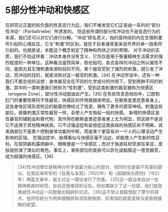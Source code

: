 ﻿# 5部分性冲动和快感区
在研究过正面的和负面的性变态行为后，我们不难发现它们正是由一系列的“部分性冲动”（Partialtriebe）所诱发的。
但这些所谓的部分性冲动也不是变态行为的本源，我们还可以对它们进行分解。“冲动”顾名思义，指的是持续的内在生理刺激所引起的心理反应，它与“刺激”的区别，就在于后者通常是来自外界的单一因素所引起的。也就是说，本能这个概念划定了精神和肉体之间的界限。
对于冲动的实质，我们不妨这样看：冲动本身并没有含义，它仅仅是用于衡量精神生活需求的强烈程度的一种单位。这种看法虽然简单，倒也贴切。各式各样的冲动之所以属性不同，是因为其生理刺激来源和目的不同。某个器官受到了强烈的刺激，就引发了冲动，而冲动的目的，就是消除对这一器官的刺激。[34]
在冲动学说中，还有一种我们不能忽视的设想：身体器官会在不同的化学成分的作用下，受到两种不同的刺激。其中的一类刺激我们统称为“性刺激”，受到这类刺激的器官被称为快感区（erogene Zone），部分性冲动就由此产生。[35]
在有些性变态倾向中，口腔和肛门的重要性等同于性器官，快感区的作用就越发明显。在歇斯底里症患者身上，这些身体区域及其附近的黏膜仿佛经过了改造，拥有了更多的感官神经。刺激这些部位，就像刺激正常性器官一样，会使人产生勃起一般的快感。
新增的快感区是性器官的辅助品和替代物，其作用在歇斯底里症患者身上尤为明显，但这绝不是说它不适用于其他精神疾病。只不过强迫症和妄想症这类疾病的快感区尚不明晰，其发病部位不是某个控制身体功能的中枢，而是某个更容易对一个人的心理活动产生影响的区域。
在强迫症中，脉搏看似与快感区毫不沾边，却能使人产生新的性目标。在窥阴癖和露阴癖中，眼睛便是一个快感区；而对于施虐狂和受虐狂来说，皮肤就扮演了类似的角色。事实上，某些部位的皮肤可以异化成黏膜这一感觉器官，成为超强的快感区。[36]

>[34]性冲动理论是精神分析学说最为核心的部分，但同时也是最不完善的部分。在我后来所写的《自我与本我》（1920年）和《超越快乐原则》（1921年）两篇文章中，我又对这一理论进行了完善。
[35]这一假设来自对一批精神疾病的研究，目前还很难得到证实。但如果缺少了这一前提，我们就很难就性冲动这一问题做出精辟的论述。
[36]这不禁让我联想起了摩尔的观点。他将性欲分为肉体接触欲和消除肿胀欲，前者指的就是皮肤与皮肤相接触的欲望。